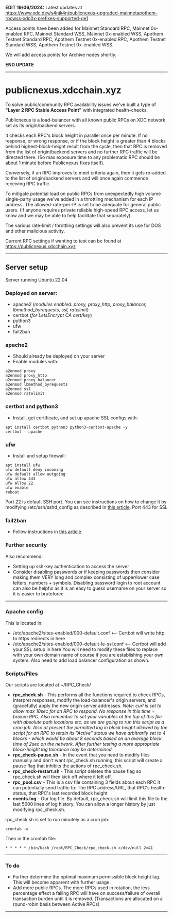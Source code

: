 **EDIT 19/06/2024:** Latest updates at https://www.xdc.dev/s4njk4n/publicnexus-upgraded-mainnetapothem-rpcwss-xdc0x-prefixes-supported-ge1

Access points have been added for Mainnet Standard RPC, Mainnet 0x-enabled RPC, Mainnet Standard WSS, Mainnet 0x-enabled WSS, Apothem Testnet Standard RPC, Apothem Testnet 0x-enabled RPC, Apothem Testnet Standard WSS, Apothem Testnet 0x-enabled WSS. 

We will add access points for Archive nodes shortly.

**END UPDATE**

---

# publicnexus.xdcchain.xyz

To solve public/community RPC availability issues we've built a type of **"Layer 2 RPC Stable Access Point"** with integrated health-checks.

Publicnexus is a load-balancer with all known public RPCs on XDC network set as its origin/backend servers.

It checks each RPC's block height in parallel once per minute. If no response, or wrong response, or if the block height is greater than 4 blocks behind highest-block-height result from the cycle, then that RPC is removed from the list of origin/backend servers and no further RPC traffic will be directed there. (So max exposure time to any problematic RPC should be about 1 minute before Publicnexus fixes itself).

Conversely, if an RPC improves to meet criteria again, then it gets re-added to the list of origin/backend servers and will once again commence receiving RPC traffic.

To mitigate potential load on public RPCs from unexpectedly high volume single-party usage we've added in a throttling mechanism for each IP address. The allowed-rate-per-IP is set to be adequate for general public users. (If anyone requires private reliable high-speed RPC access, let us know and we may be able to help facilitate that separately).

The various rate-limit / throttling settings will also prevent its use for DOS and other malicious activity.

Current RPC settings if wanting to test can be found at https://publicnexus.xdcchain.xyz

---

## Server setup

Server running Ubuntu 22.04

### Deployed on server:
- apache2 (_modules enabled: proxy, proxy_http, proxy_balancer, lbmethod_byrequests, ssl, ratelimit_)
- certbot (_for LetsEncrypt CA cert/key_)
- python3
- ufw
- fail2ban

### apache2
- Should already be deployed on your server
- Enable modules with:
```
a2enmod proxy
a2enmod proxy_http
a2enmod proxy_balancer
a2enmod lbmethod_byrequests
a2enmod ssl
a2enmod ratelimit
```
### certbot and python3
- Install, get certificate, and set up apache SSL configs with:
```
apt install certbot python3 python3-certbot-apache -y
certbot --apache
```
### ufw
- Install and setup firewall:
```
apt install ufw
ufw default deny incoming
ufw default allow outgoing
ufw allow 443
ufw allow 22
ufw enable
reboot
```
Port 22 is default SSH port. You can see instructions on how to change it by modifying /etc/ssh/sshd_config as described in [this article](https://www.xdc.dev/s4njk4n/securing-your-xdc-masternode-running-on-ubuntu-2004lts-57k8).
Port 443 for SSL
### fail2ban
- Follow instructions in [this article](https://www.xdc.dev/s4njk4n/securing-your-xdc-masternode-running-on-ubuntu-2004lts-57k8).
### Further security
Also recommend:
- Setting up ssh-key authentication to access the server
- Consider disabling passwords or if keeping passwords then consider making them VERY long and complex consisting of upper/lower case letters, numbers + symbols. Disabling password login to root account can also be helpful as it is an easy to guess username on your server so it is easier to bruteforce.
---
### Apache config
This is located in:
- /etc/apache2/sites-enabled/000-default.conf <-- Certbot will write http to https redirects in here
- /etc/apache2/sites-enabled/000-default-le-ssl.conf   <-- Certbot will add your SSL setup in here
You will need to modify these files to replace with your own domain name of course if you are establishing your own system. Also need to add load balancer configuration as shown.
### Scripts/Files
Our scripts are located at ~/RPC_Check/
- **rpc_check.sh** - This performs all the functions required to check RPCs, interpret responses, modify the load-balancer's origin servers, and (gracefully) apply the new origin server addresses. _Note: curl is set to allow max 10sec for an RPC to respond. No response in this time = broken RPC. Also remember to set your variables at the top of this file with absolute path locations etc. as we are going to run this script as a cron job. Also at present the permitted lag in block height allowed by the script for an RPC to retain its "Active" status we have arbitrarily set to 4 blocks - which would be about 8 seconds based on an average block time of 2sec on the network. After further testing a more appropriate block-height lag tolerance may be determined._
- **rpc_check-pause.sh** - In the event that you need to modify files manually and don't want rpc_check.sh running, this script will create a pause flag that inhibits the actions of rpc_check.sh.
- **rpc_check-restart.sh** - This script deletes the pause flag so rpc_check.sh will then kick off where it left off.
- **rpc_pool.csv** - This is a csv file containing 3 fields about each RPC it can potentially send traffic to: The RPC address/URL, that RPC's health-status, that RPC's last recorded block height
- **events.log** - Our log file. By default, rpc_check.sh will limit this file to the last 5000 lines of log history. You can allow a longer history by just modifying rpc_check.sh.

rpc_check.sh is set to run minutely as a cron job:
```
crontab -e
```
Then in the crontab file:
```
* * * * * /bin/bash /root/RPC_Check/rpc_check.sh >/dev/null 2>&1
```
---
### To do
- Further determine the optimal maximum permissible block height lag. This will become apparent with further usage.
- Add more public RPCs. The more RPCs used in rotation, the less percentage effect a failing RPC will have on success/failure of overall transaction burden until it is removed. (Transactions are allocated on a round-robin basis between Active RPCs)
---
